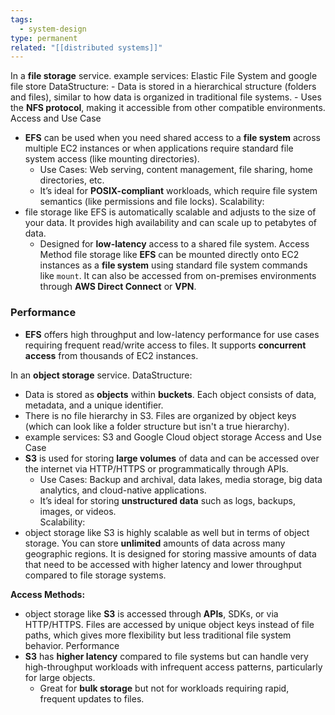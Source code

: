 ```yaml
---
tags:
  - system-design
type: permanent
related: "[[distributed systems]]"
---
```

In a **file storage** service.
example services: Elastic File System and google file store
DataStructure:
    - Data is stored in a hierarchical structure (folders and files), similar to how data is organized in traditional file systems.
    - Uses the **NFS protocol**, making it accessible from other compatible environments.
Access and Use Case
- **EFS** can be used when you need shared access to a **file system** across multiple EC2 instances or when applications require standard file system access (like mounting directories).
    - Use Cases: Web serving, content management, file sharing, home directories, etc.
    - It’s ideal for **POSIX-compliant** workloads, which require file system semantics (like permissions and file locks).
Scalability:
- file storage like EFS is automatically scalable and adjusts to the size of your data. It provides high availability and can scale up to petabytes of data.
    - Designed for **low-latency** access to a shared file system.
Access Method
file storage like **EFS** can be mounted directly onto EC2 instances as a **file system** using standard file system commands like `mount`. It can also be accessed from on-premises environments through **AWS Direct Connect** or **VPN**.
### Performance
- **EFS** offers high throughput and low-latency performance for use cases requiring frequent read/write access to files. It supports **concurrent access** from thousands of EC2 instances.

In an **object storage** service.
DataStructure:
- Data is stored as **objects** within **buckets**. Each object consists of data, metadata, and a unique identifier.
- There is no file hierarchy in S3. Files are organized by object keys (which can look like a folder structure but isn't a true hierarchy).
- example services: S3 and Google Cloud object storage
Access and Use Case
- **S3** is used for storing **large volumes** of data and can be accessed over the internet via HTTP/HTTPS or programmatically through APIs.
    - Use Cases: Backup and archival, data lakes, media storage, big data analytics, and cloud-native applications.
    - It’s ideal for storing **unstructured data** such as logs, backups, images, or videos.    
Scalability:
- object storage like S3 is highly scalable as well but in terms of object storage. You can store **unlimited** amounts of data across many geographic regions. It is designed for storing massive amounts of data that need to be accessed with higher latency and lower throughput compared to file storage systems.

 **Access Methods:**    
- object storage like **S3** is accessed through **APIs**, SDKs, or via HTTP/HTTPS. Files are accessed by unique object keys instead of file paths, which gives more flexibility but less traditional file system behavior.
Performance
- **S3** has **higher latency** compared to file systems but can handle very high-throughput workloads with infrequent access patterns, particularly for large objects.
    - Great for **bulk storage** but not for workloads requiring rapid, frequent updates to files.
